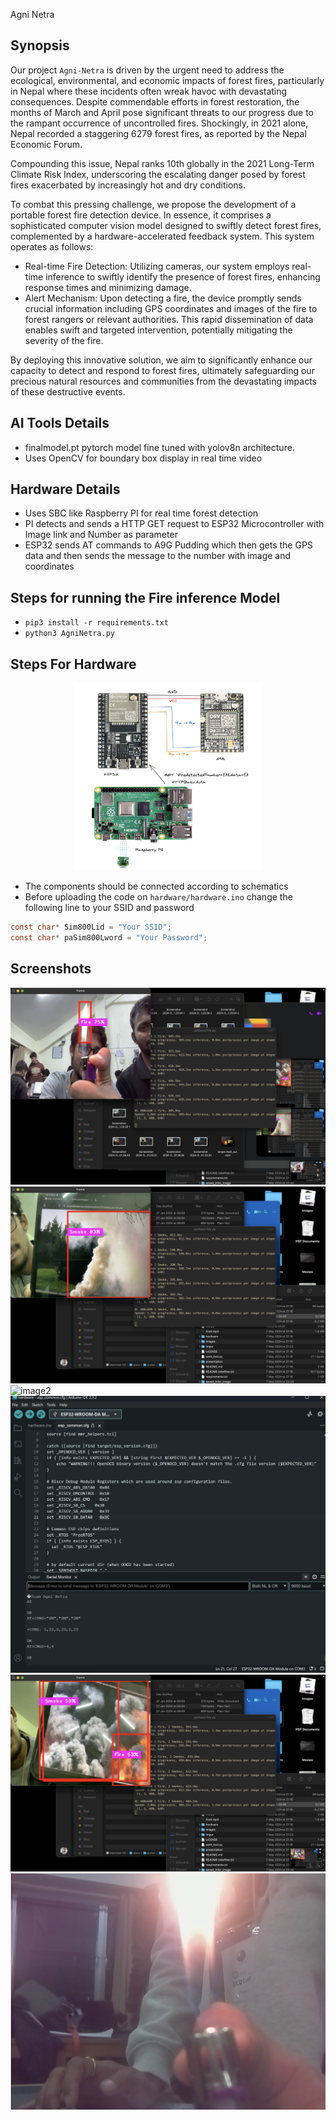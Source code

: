 Agni Netra

## Synopsis

Our project `Agni-Netra` is driven by the urgent need to address the ecological, environmental, and economic impacts of forest fires, particularly in Nepal where these incidents often wreak havoc with devastating consequences. Despite commendable efforts in forest restoration, the months of March and April pose significant threats to our progress due to the rampant occurrence of uncontrolled fires. Shockingly, in 2021 alone, Nepal recorded a staggering 6279 forest fires, as reported by the Nepal Economic Forum.

Compounding this issue, Nepal ranks 10th globally in the 2021 Long-Term Climate Risk Index, underscoring the escalating danger posed by forest fires exacerbated by increasingly hot and dry conditions.

To combat this pressing challenge, we propose the development of a portable forest fire detection device. In essence, it comprises a sophisticated computer vision model designed to swiftly detect forest fires, complemented by a hardware-accelerated feedback system. This system operates as follows:

- Real-time Fire Detection: Utilizing cameras, our system employs real-time inference to swiftly identify the presence of forest fires, enhancing response times and minimizing damage.
- Alert Mechanism: Upon detecting a fire, the device promptly sends crucial information including GPS coordinates and images of the fire to forest rangers or relevant authorities. This rapid dissemination of data enables swift and targeted intervention, potentially mitigating the severity of the fire.

By deploying this innovative solution, we aim to significantly enhance our capacity to detect and respond to forest fires, ultimately safeguarding our precious natural resources and communities from the devastating impacts of these destructive events.

## AI Tools Details

- finalmodel.pt pytorch model fine tuned with yolov8n architecture.
- Uses OpenCV for boundary box display in real time video

## Hardware Details

- Uses SBC like Raspberry PI for real time forest detection
- PI detects and sends a HTTP GET request to ESP32 Microcontroller with Image link and Number as parameter
- ESP32 sends AT commands to A9G Pudding which then gets the GPS data and then sends the message to the number with image and coordinates

## Steps for running the Fire inference Model

- `pip3 install -r requirements.txt`
- `python3 AgniNetra.py`

## Steps For Hardware

<center>
    <img src="./images/Hardware_Components.png" width="300" height="300"/>
</center>

- The components should be connected according to schematics
- Before uploading the code on `hardware/hardware.ino` change the following line to your SSID and password

```c
const char* Sim800Lid = "Your SSID";
const char* paSim800Lword = "Your Password";
```

## Screenshots

![image](./images/Fire_Detection.png)
![image2](./images/Smoke_Detection.png)
![image2](./images/Message.png)
![image3](./images/Serial_Monitor.png)
![image4](./images/Both_Fire_and_Smoke_Detection.png)
![image4](./images/fire_rasbberry_%20camera.png)
